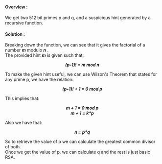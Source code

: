 #### Overview :
We get two 512 bit primes p and q, and a suspicious hint generated by a recursive function.
#### Solution :
Breaking down the function, we can see that it gives the factorial of a number ***m*** modulo ***n*** .  <br>
The provided hint ***m*** is given such that:
<p align="center">
  <b>
    <i>
                                      (p-1)! = m mod n
  </i>
  </b>
</p>
To make the given hint useful, we can use Wilson's Theorem that states for any prime p, we have the relation:
<p align="center">
  <b>
    <i>
                                      (p-1)! + 1 = 0 mod p
  </i>
  </b>
</p>
This implies that:
<p align="center">
  <b>
    <i>
                                      m + 1 = 0 mod p <br>
                                      m + 1 = k*p
       </i>
          </b>
</p>
Also we have that:
    <p align="center">
  <b>
    <i>
                                      n = p*q
      </i>
     </b>
</p>
So to retrieve the value of p we can calculate the greatest common divisor of both.  <br>
Once we get the value of p, we can calculate q and the rest is just basic RSA.
